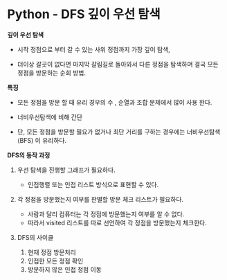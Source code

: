 # Python - DFS 깊이 우선 탐색

**깊이 우선 탐색** 

- 시작 정점으로 부터 갈 수 있는 사위 정점까지 가장 깊이 탐색, 

- 더이상 갈곳이 없다면 마지막 갈림길로 돌아와서 다른 정점을 탐색하며 결국 모든 정점을 방문하는 순회 방법.

 

**특징** 

- 모든 정점을 방문 할 때 유리 경우의 수 , 순열과 조합 문제에서 많이 사용 한다.

- 너비우선탐색에 비해 간단

- 단, 모든 정점을 방문할 필요가 없거나 최단 거리를 구하는 경우에는 너비우선탐색(BFS) 이 유리하다.



**DFS의 동작 과정**

1. 우선 탐색을 진행할 그래프가 필요하다.
   - 인접행렬 또는 인접 리스트 방식으로 표현할 수 있다.
2. 각 정점을 방문했는지 여부를 판별할 방문 체크 리스트가 필요하다.
   - 사람과 달리 컴퓨터는 각 정점에 방문했는지 여부를 알 수 없다. 
   - 따라서 visited 리스트를 따로 선언하여 각 정점을 방문했는지 체크한다.

3. DFS의 사이클
   1. 현재 정점 방문처리 
   2. 인접한 모든 정점 확인 
   3. 방문하지 않은 인접 정점 이동

